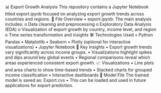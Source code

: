 📊 Export Growth Analysis
This repository contains a Jupyter Notebook titled export.ipynb focused on analyzing export growth trends across countries and regions.
📁 File Overview
•	export.ipynb: The main analysis includes:
o	Data cleaning and preprocessing
o	Exploratory Data Analysis (EDA)
o	Visualization of export growth by country, income level, and region
o	Time series transformation and insights
🛠️ Technologies Used
•	Python Pandas
•	Matplotlib
•	Seaborn
•	Plotly (optional for interactive visualizations)
•	Jupyter Notebook
📌 Key Insights
•	Export growth trends vary significantly across income groups.
•	Visualizations highlight spikes and dips around key global events
•	Regional comparisons reveal which areas experienced consistent export growth.
📈 Visualizations
•	Line plots and area charts to show time-based trends
•	Stacked charts for grouped income classification
•	Interactive dashboards 
💾 Model File The trained model is saved as:
Export.cvs
•	This can be loaded and used in future applications for export prediction.
